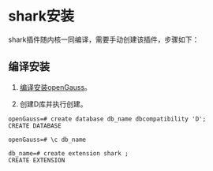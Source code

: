# shark安装

shark插件随内核一同编译，需要手动创建该插件，步骤如下：
    
## 编译安装

1. [编译安装openGauss](https://gitee.com/opengauss/openGauss-server#%E7%BC%96%E8%AF%91)。

2. 创建D库并执行创建。

```
openGauss=# create database db_name dbcompatibility 'D';
CREATE DATABASE

openGauss=# \c db_name

db_name=# create extension shark ;
CREATE EXTENSION
```
